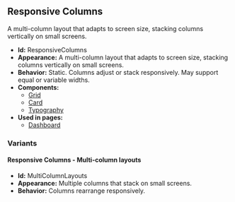 ## Responsive Columns
A multi-column layout that adapts to screen size, stacking columns vertically on small screens.
- **Id:** ResponsiveColumns
- **Appearance:** A multi-column layout that adapts to screen size, stacking columns vertically on small screens.
- **Behavior:** Static. Columns adjust or stack responsively. May support equal or variable widths.
- **Components:**
  - [Grid](../components/Grid.md)
  - [Card](../components/Card.md)
  - [Typography](../components/Typography.md)
- **Used in pages:**
  - [Dashboard](../pages/Dashboard.md)
### Variants
#### Responsive Columns - **Multi-column layouts**
- **Id:** MultiColumnLayouts
- **Appearance:** Multiple columns that stack on small screens.
- **Behavior:** Columns rearrange responsively.
